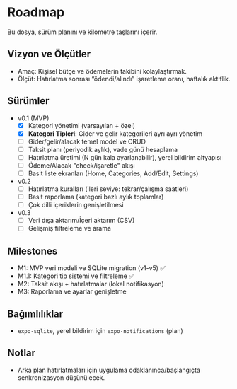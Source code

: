 # Roadmap

Bu dosya, sürüm planını ve kilometre taşlarını içerir.

## Vizyon ve Ölçütler
- Amaç: Kişisel bütçe ve ödemelerin takibini kolaylaştırmak.
- Ölçüt: Hatırlatma sonrası “ödendi/alındı” işaretleme oranı, haftalık aktiflik.

## Sürümler
- v0.1 (MVP)
  - [x] Kategori yönetimi (varsayılan + özel)
  - [x] **Kategori Tipleri**: Gider ve gelir kategorileri ayrı ayrı yönetim
  - [ ] Gider/gelir/alacak temel model ve CRUD
  - [ ] Taksit planı (periyodik aylık), vade günü hesaplama
  - [ ] Hatırlatma üretimi (N gün kala ayarlanabilir), yerel bildirim altyapısı
  - [ ] Ödeme/Alacak "check/işaretle" akışı
  - [ ] Basit liste ekranları (Home, Categories, Add/Edit, Settings)
- v0.2
  - [ ] Hatırlatma kuralları (ileri seviye: tekrar/çalışma saatleri)
  - [ ] Basit raporlama (kategori bazlı aylık toplamlar)
  - [ ] Çok dilli içeriklerin genişletilmesi
- v0.3
  - [ ] Veri dışa aktarım/İçeri aktarım (CSV)
  - [ ] Gelişmiş filtreleme ve arama

## Milestones
- M1: MVP veri modeli ve SQLite migration (v1-v5) ✅
- M1.1: Kategori tip sistemi ve filtreleme ✅
- M2: Taksit akışı + hatırlatmalar (lokal notifikasyon)
- M3: Raporlama ve ayarlar genişletme

## Bağımlılıklar
- `expo-sqlite`, yerel bildirim için `expo-notifications` (plan)

## Notlar
- Arka plan hatırlatmaları için uygulama odaklanınca/başlangıçta senkronizasyon düşünülecek.
